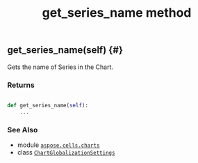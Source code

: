 ﻿---
title: get_series_name method
second_title: Aspose.Cells for Python via .NET API References
description: 
type: docs
weight: 90
url: /aspose.cells.charts/chartglobalizationsettings/get_series_name/
is_root: false
---

## get_series_name(self) {#}

Gets the name of Series in the Chart.


### Returns 





```python

def get_series_name(self):
    ...
```





### See Also
* module [`aspose.cells.charts`](../../)
* class [`ChartGlobalizationSettings`](/cells/python-net/aspose.cells.charts/chartglobalizationsettings)

